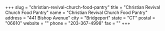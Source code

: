 +++
slug = "christian-revival-church-food-pantry"
title = "Christian Revival Church Food Pantry"
name = "Christian Revival Church Food Pantry"
address = "441 Bishop Avenue"
city = "Bridgeport"
state = "CT"
postal = "06610"
website = ""
phone = "203-367-4998"
fax = ""
+++

